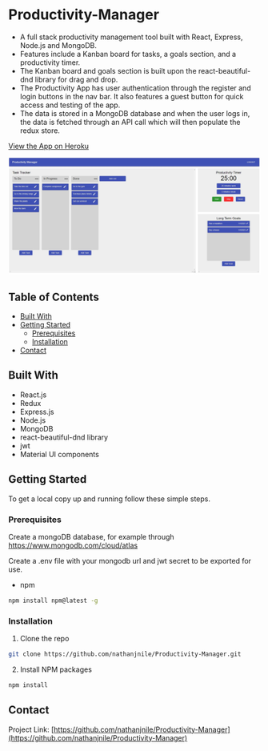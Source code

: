 # Productivity-Manager

*	A full stack productivity management tool built with React, Express, Node.js and MongoDB.
*   Features include a Kanban board for tasks, a goals section, and a productivity timer.
*   The Kanban board and goals section is built upon the react-beautiful-dnd library for drag and drop.
*   The Productivity App has user authentication through the register and login buttons in the nav bar. It also features a guest button for quick access and testing of the app.
*   The data is stored in a MongoDB database and when the user logs in, the data is fetched through an API call which will then populate the redux store.

<a href="https://productivity-manager.herokuapp.com/">View the App on Heroku</a>

<a href="https://productivity-manager.herokuapp.com/">
  <img src="/Screenshots/example.JPG" alt="Logo">
</a>

<!-- TABLE OF CONTENTS -->
## Table of Contents

* [Built With](#built-with)
* [Getting Started](#getting-started)
  * [Prerequisites](#prerequisites)
  * [Installation](#installation)
* [Contact](#contact)


## Built With

* React.js
* Redux
* Express.js
* Node.js
* MongoDB
* react-beautiful-dnd library
* jwt
* Material UI components

<!-- GETTING STARTED -->
## Getting Started

To get a local copy up and running follow these simple steps.

### Prerequisites

Create a mongoDB database, for example through https://www.mongodb.com/cloud/atlas

Create a .env file with your mongodb url and jwt secret to be exported for use.

* npm
```sh
npm install npm@latest -g
```

### Installation
 
1. Clone the repo
```sh
git clone https://github.com/nathanjnile/Productivity-Manager.git
```
2. Install NPM packages
```sh
npm install
```

<!-- CONTACT -->
## Contact

Project Link: [https://github.com/nathanjnile/Productivity-Manager](https://github.com/nathanjnile/Productivity-Manager)
